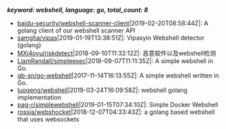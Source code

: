 *******keyword: webshell, language: go, total_count: 8*******

* [baidu-security/webshell-scanner-client](https://github.com/baidu-security/webshell-scanner-client)|2019-02-20T08:58:44Z|: A golang client of our webshell scanner API
* [samgha/vipas](https://github.com/samgha/vipas)|2019-01-19T13:38:51Z|: Vipasyin Webshell detector (golang)
* [MXi4oyu/riskdetect](https://github.com/MXi4oyu/riskdetect)|2018-09-10T11:32:12Z|: 恶意软件以及webshell检测
* [LiamRandall/simpleexec](https://github.com/LiamRandall/simpleexec)|2018-09-07T11:11:35Z|: A simple webshell in Go.
* [gb-sn/go-webshell](https://github.com/gb-sn/go-webshell)|2017-11-14T16:13:55Z|: A simple webshell written in Go.
* [luoqeng/webshell](https://github.com/luoqeng/webshell)|2019-03-24T16:09:58Z|: webshell golang implementation
* [pag-r/simplewebshell](https://github.com/pag-r/simplewebshell)|2019-01-15T07:34:10Z|: Simple Docker Webshell
* [rossja/webshocket](https://github.com/rossja/webshocket)|2018-12-07T04:33:43Z|: a golang based webshell that uses websockets
